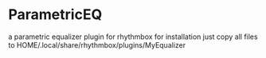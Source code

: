 ParametricEQ
============

a parametric equalizer plugin for rhythmbox
for installation just copy all files to HOME/.local/share/rhythmbox/plugins/MyEqualizer
